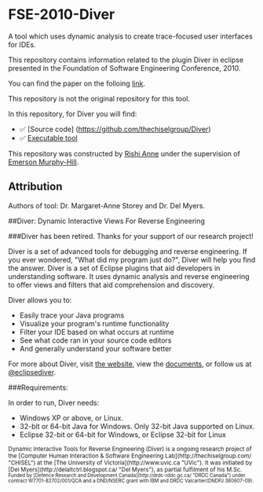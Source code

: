 # FSE-2010-Diver
 A tool which uses dynamic analysis to create trace-focused user interfaces for IDEs.

This repository contains information related to the plugin Diver in eclipse  presented in the Foundation of Software Engineering Conference, 2010.

You can find the paper on the folloing  [link](http://dl.acm.org/citation.cfm?id=1882291.1882351&coll=DL&dl=GUIDE&CFID=723011418&CFTOKEN=38876733).

This repository is not the original repository for this tool.

In this repository, for Diver you will find:


* :white_check_mark: [Source code] (https://github.com/thechiselgroup/Diver)
* :white_check_mark: [Executable tool](https://eclipsediver.wordpress.com/download/)

This repository was constructed by [Rishi Anne](https://github.com/rishielnino) under the supervision of [Emerson Murphy-Hill](https://github.com/CaptainEmerson).

## Attribution

Authors of tool: Dr. Margaret-Anne Storey and Dr. Del Myers.





##Diver:  Dynamic Interactive Views For Reverse Engineering

###Diver has been retired. Thanks for your support of our research project!

Diver is a set of advanced tools for debugging and reverse engineering. If you ever wondered, "What did my program just do?", Diver will help you find the answer.  Diver is a set of Eclipse plugins that aid developers in understanding software. It uses dynamic analysis and reverse engineering to offer views and filters that aid comprehension and discovery.

Diver allows you to:

* Easily trace your Java programs
* Visualize your program's runtime functionality
* Filter your IDE based on what occurs at runtime
* See what code ran in your source code editors
* And generally understand your software better

For more about Diver, visit [the website](http://eclipsediver.wordpress.com "Diver on Wordpress"), view the [documents](http://eclipsediver.wordpress.com/docs "Diver Docs"), or follow us at [@eclipsediver](https://twitter.com/eclipsediver "Diver on Twitter").

###Requirements:

In order to run, Diver needs:

* Windows XP or above, or Linux. 
* 32-bit or 64-bit Java for Windows. Only 32-bit Java supported on Linux.
* Eclipse 32-bit or 64-bit for Windows, or Eclipse 32-bit for Linux


<sub>
Dynamic Interactive Tools for Reverse Engineering (Diver) is a ongoing research project of the [Computer Human Interaction & Software Engineering Lab](http://thechiselgroup.com/ "CHISEL") at the [The University of Victoria](http://www.uvic.ca "UVic").  It was initiated by [Del Myers](http://delaltctrl.blogspot.ca/ "Del Myers"), as partial fulfilment of his M.Sc.

<sub>
Funded by [Defence Research and Development Canada](http://drdc-rddc.gc.ca/ "DRDC Canada") under contract W7701-82702/001/QCA and a DND/NSERC grant with IBM and DRDC Valcartier(DNDPJ 380607-09).
